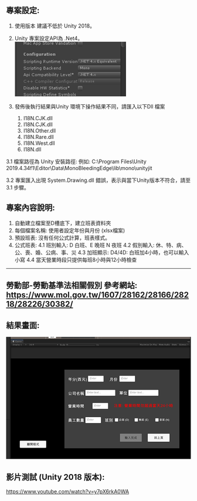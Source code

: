 專案設定:
--------------------------------
1. 使用版本 建議不低於 Unity 2018。
2. Unity 專案設定API為 .Net4。
![image](https://github.com/gsp40213/PuchCard_Unity2019/blob/main/Assets/Image/ProjectSetting/ProjectSetting.png)

3. 發佈後執行結果與Unity 環境下操作結果不同，請匯入以下Dll 檔案
    1. I18N.CJK.dll
    2. I18N.CJK.dll
    3. I18N.Other.dll
    4. I18N.Rare.dll
    5. I18N.West.dll
    6. I18N.dll

3.1 檔案路徑為 Unity 安裝路徑:
    例如: C:\Program Files\Unity 2019.4.34f1\Editor\Data\MonoBleedingEdge\lib\mono\unityjit

3.2 專案匯入出現 System.Drawing.dll 錯誤，表示與當下Unity版本不符合，請至3.1 步驟。

專案內容說明:
--------------------------------
1. 自動建立檔案至D槽底下，建立班表資料夾
2. 每個檔案名稱: 使用者設定年份與月份 (xlsx檔案)
3. 預設班表: 沒有任何公式計算，班表樣式。
4. 公式班表:
4.1 班別輸入: D 白班、E 晚班 N 夜班
4.2 假別輸入: 休、特、病、公、喪、婚、公病、事、災
4.3 加班顯示: D4/4D: 白班加4小時，也可以輸入小寫
4.4 當天營業時段只提供每班8小時與12小時檢查
--------------------------------
勞動部-勞動基準法相關假別 參考網站:
https://www.mol.gov.tw/1607/28162/28166/28218/28226/30382/
--------------------------------

結果畫面:
--------------------------------
![image](https://github.com/gsp40213/PuchCard_Unity2019/blob/main/Assets/Image/ResultGraph/ResultGraph%20.png)

影片測試 (Unity 2018 版本):
--------------------------------
https://www.youtube.com/watch?v=y7pX6rkA0WA


